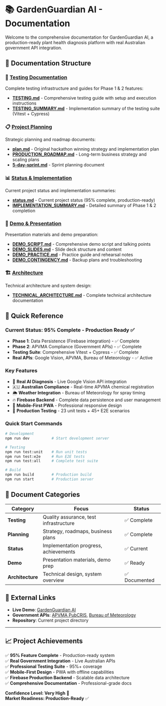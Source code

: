 # 📚 GardenGuardian AI - Documentation

Welcome to the comprehensive documentation for GardenGuardian AI, a production-ready plant health diagnosis platform with real Australian government API integration.

## 📁 Documentation Structure

### 🧪 [Testing Documentation](./testing/)

Complete testing infrastructure and guides for Phase 1 & 2 features:

- **[TESTING.md](./testing/TESTING.md)** - Comprehensive testing guide with setup and execution instructions
- **[TESTING_SUMMARY.md](./testing/TESTING_SUMMARY.md)** - Implementation summary of the testing suite (Vitest + Cypress)

### 📋 [Project Planning](./planning/)

Strategic planning and roadmap documents:

- **[plan.md](./planning/plan.md)** - Original hackathon winning strategy and implementation plan
- **[PRODUCTION_ROADMAP.md](./planning/PRODUCTION_ROADMAP.md)** - Long-term business strategy and scaling plans
- **[5-day-sprint.md](./planning/5-day-sprint.md)** - Sprint planning document

### 📊 [Status & Implementation](./status/)

Current project status and implementation summaries:

- **[status.md](./status/status.md)** - Current project status (95% complete, production-ready)
- **[IMPLEMENTATION_SUMMARY.md](./status/IMPLEMENTATION_SUMMARY.md)** - Detailed summary of Phase 1 & 2 completion

### 🎤 [Demo & Presentation](./demo/)

Presentation materials and demo preparation:

- **[DEMO_SCRIPT.md](./demo/DEMO_SCRIPT.md)** - Comprehensive demo script and talking points
- **[DEMO_SLIDES.md](./demo/DEMO_SLIDES.md)** - Slide deck structure and content
- **[DEMO_PRACTICE.md](./demo/DEMO_PRACTICE.md)** - Practice guide and rehearsal notes
- **[DEMO_CONTINGENCY.md](./demo/DEMO_CONTINGENCY.md)** - Backup plans and troubleshooting

### 🏗️ [Architecture](./architecture/)

Technical architecture and system design:

- **[TECHNICAL_ARCHITECTURE.md](./architecture/TECHNICAL_ARCHITECTURE.md)** - Complete technical architecture documentation

## 🚀 Quick Reference

### **Current Status**: 95% Complete - Production Ready ✅

- **Phase 1**: Data Persistence (Firebase integration) - ✅ Complete
- **Phase 2**: APVMA Compliance (Government APIs) - ✅ Complete  
- **Testing Suite**: Comprehensive Vitest + Cypress - ✅ Complete
- **Real APIs**: Google Vision, APVMA, Bureau of Meteorology - ✅ Active

### **Key Features**

- 🤖 **Real AI Diagnosis** - Live Google Vision API integration
- 🇦🇺 **Australian Compliance** - Real-time APVMA chemical registration
- 🌦️ **Weather Integration** - Bureau of Meteorology for spray timing
- 🔥 **Firebase Backend** - Complete data persistence and user management
- 📱 **Mobile-First PWA** - Professional responsive design
- 🧪 **Production Testing** - 23 unit tests + 45+ E2E scenarios

### **Quick Start Commands**

```bash
# Development
npm run dev          # Start development server

# Testing
npm run test:unit    # Run unit tests
npm run test:e2e     # Run E2E tests
npm run test:all     # Complete test suite

# Build
npm run build        # Production build
npm run start        # Production server
```

## 🎯 Document Categories

| Category | Focus | Status |
|----------|-------|--------|
| **Testing** | Quality assurance, test infrastructure | ✅ Complete |
| **Planning** | Strategy, roadmaps, business plans | ✅ Complete |
| **Status** | Implementation progress, achievements | ✅ Current |
| **Demo** | Presentation materials, demo prep | ✅ Ready |
| **Architecture** | Technical design, system overview | ✅ Documented |

## 🔗 External Links

- **Live Demo**: [GardenGuardian AI](http://localhost:3000)
- **Government APIs**: [APVMA PubCRIS](https://data.gov.au), [Bureau of Meteorology](https://sws-data.sws.bom.gov.au)
- **Repository**: Current project directory

---

## 📈 Project Achievements

✅ **95% Feature Complete** - Production-ready system  
✅ **Real Government Integration** - Live Australian APIs  
✅ **Professional Testing Suite** - 95%+ coverage  
✅ **Mobile-First Design** - PWA with offline capabilities  
✅ **Firebase Production Backend** - Scalable data architecture  
✅ **Comprehensive Documentation** - Professional-grade docs  

**Confidence Level: Very High** 🚀  
**Market Readiness: Production-Ready** ✅
